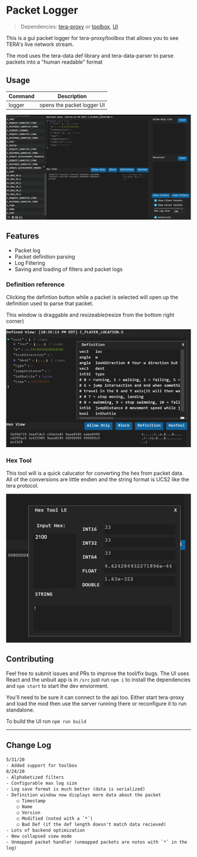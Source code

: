 # Packet Logger

>Dependencies: [tera-proxy](https://github.com/tera-proxy/tera-proxy) or [toolbox](https://github.com/tera-toolbox/tera-toolbox), [UI](https://github.com/tera-mods/ui)

This is a gui packet logger for tera-proxy/toolbox that allows you to see TERA's live network stream.

The mod uses the tera-data def library and tera-data-parser to parse packets into a "human readable" format

## Usage

| Command | Description |
| --- | --- |
| logger | opens the packet logger UI |

![ScrS1](./docs/images/ScrS1.png)

## Features

- Packet log
- Packet definition parsing
- Log Filtering
- Saving and loading of filters and packet logs

### Definition reference

Clicking the defintion button while a packet is selected will open up the definition used to parse that packet.

This window is draggable and resizeable(resize from the bottom right corner)

![ScrS2](./docs/images/ScrS2.png)

### Hex Tool

This tool will is a quick calucator for converting the hex from packet data. All of the conversions are little endien and the string format is UCS2 like the tera protocol.

![ScrS3](./docs/images/ScrS3.png)

## Contributing

Feel free to submit issues and PRs to improve the tool/fix bugs. The UI uses React and the unbuit app is in `/src` just run `npm i` to install the dependencies and `npm start` to start the dev enviorment.

You'll need to be sure it can connect to the api too. Either start tera-proxy and load the mod then use the server running there or reconfigure it to run standalone.

To build the UI run `npm run build`

---

## Change Log

```none
5/31/20
- Added support for toolbox
8/24/20
- Alphabetized filters
- Configurable max log size
- Log save format is much better (data is serialized)
- Definition window now displays more data about the packet
    ○ Timestamp
    ○ Name
    ○ Version
    ○ Modified (noted with a `*`)
    ○ Bad Def (if the def length doesn't match data recieved)
- Lots of backend optimization
- New collapsed view mode
- Unmapped packet handler (unmapped packets are notes with `*` in the log)
```
